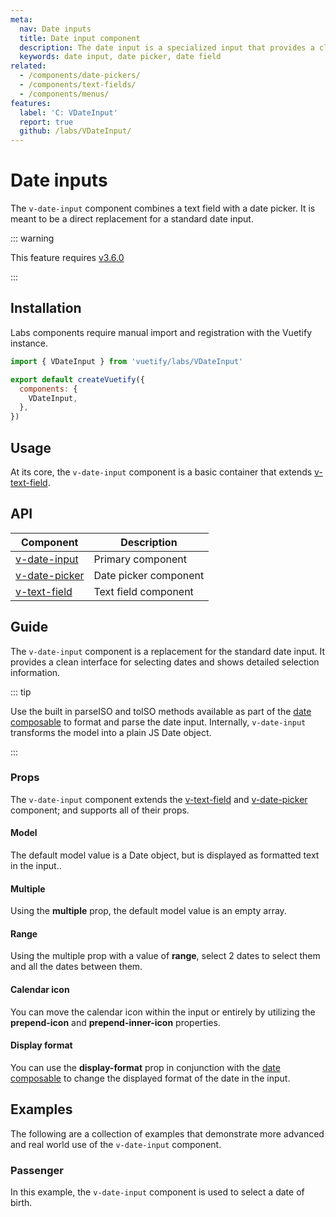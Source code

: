 ```yaml
---
meta:
  nav: Date inputs
  title: Date input component
  description: The date input is a specialized input that provides a clean interface for selecting dates, showing detailed selection information.
  keywords: date input, date picker, date field
related:
  - /components/date-pickers/
  - /components/text-fields/
  - /components/menus/
features:
  label: 'C: VDateInput'
  report: true
  github: /labs/VDateInput/
---
```


# Date inputs

The `v-date-input` component combines a text field with a date picker. It is meant to be a direct replacement for a standard date input.

<PageFeatures />

::: warning

This feature requires [v3.6.0](/getting-started/release-notes/?version=v3.6.0)

:::

## Installation

Labs components require manual import and registration with the Vuetify instance.

```js { resource="src/plugins/vuetify.js" }
import { VDateInput } from 'vuetify/labs/VDateInput'

export default createVuetify({
  components: {
    VDateInput,
  },
})
```

## Usage

At its core, the `v-date-input` component is a basic container that extends [v-text-field](/components/text-fields).

<ExamplesUsage name="v-date-input" />

<PromotedEntry />

## API

| Component | Description |
| - | - |
| [v-date-input](/api/v-date-input/) | Primary component |
| [v-date-picker](/api/v-date-picker/) | Date picker component |
| [v-text-field](/api/v-text-field/) | Text field component |

<ApiInline hide-links />

## Guide

The `v-date-input` component is a replacement for the standard date input. It provides a clean interface for selecting dates and shows detailed selection information.

::: tip

Use the built in parseISO and toISO methods available as part of the [date composable](/features/dates/) to format and parse the date input. Internally, `v-date-input` transforms the model into a plain JS Date object.

:::

### Props

The `v-date-input` component extends the [v-text-field](/components/text-fields/) and [v-date-picker](/components/date-pickers/) component; and supports all of their props.

#### Model

The default model value is a Date object, but is displayed as formatted text in the input..

<ExamplesExample file="v-date-input/prop-model" />

#### Multiple

Using the **multiple** prop, the default model value is an empty array.

<ExamplesExample file="v-date-input/prop-multiple" />

#### Range

Using the multiple prop with a value of **range**, select 2 dates to select them and all the dates between them.

<ExamplesExample file="v-date-input/prop-multiple-range" />

#### Calendar icon

You can move the calendar icon within the input or entirely by utilizing the **prepend-icon** and **prepend-inner-icon** properties.

<ExamplesExample file="v-date-input/prop-prepend-icon" />

#### Display format

You can use the **display-format** prop in conjunction with the [date composable](/features/dates/) to change the displayed format of the date in the input.

<ExamplesExample file="v-date-input/prop-display-format" />

## Examples

The following are a collection of examples that demonstrate more advanced and real world use of the `v-date-input` component.

### Passenger

In this example, the `v-date-input` component is used to select a date of birth.

<ExamplesExample file="v-date-input/misc-passenger" />
